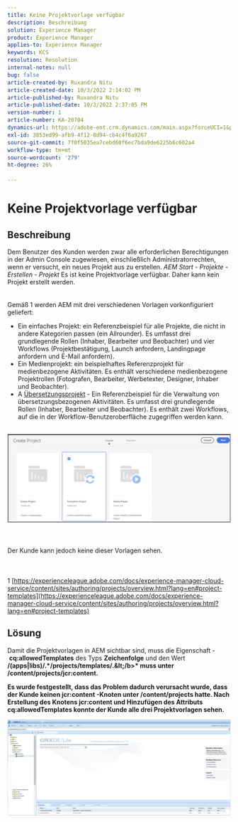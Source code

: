 ```yaml
---
title: Keine Projektvorlage verfügbar
description: Beschreibung
solution: Experience Manager
product: Experience Manager
applies-to: Experience Manager
keywords: KCS
resolution: Resolution
internal-notes: null
bug: false
article-created-by: Ruxandra Nitu
article-created-date: 10/3/2022 2:14:02 PM
article-published-by: Ruxandra Nitu
article-published-date: 10/3/2022 2:37:05 PM
version-number: 1
article-number: KA-20704
dynamics-url: https://adobe-ent.crm.dynamics.com/main.aspx?forceUCI=1&pagetype=entityrecord&etn=knowledgearticle&id=78f9169d-2543-ed11-bba2-0022480866ad
exl-id: 3853ed99-afb9-4f12-8d94-cb4c4f6a9267
source-git-commit: 7f0f5035ea7cebd60f6ec7bda9de6225b6c602a4
workflow-type: tm+mt
source-wordcount: '279'
ht-degree: 26%

---
```


# Keine Projektvorlage verfügbar

## Beschreibung

Dem Benutzer des Kunden werden zwar alle erforderlichen Berechtigungen in der Admin Console zugewiesen, einschließlich Administratorrechten, wenn er versucht, ein neues Projekt aus zu erstellen. *AEM Start - Projekte - Erstellen - Projekt* Es ist keine Projektvorlage verfügbar. Daher kann kein Projekt erstellt werden.<br><br><br>
Gemäß 1 werden AEM mit drei verschiedenen Vorlagen vorkonfiguriert geliefert:

- Ein einfaches Projekt: ein Referenzbeispiel für alle Projekte, die nicht in andere Kategorien passen (ein Allrounder). Es umfasst drei grundlegende Rollen (Inhaber, Bearbeiter und Beobachter) und vier Workflows (Projektbestätigung, Launch anfordern, Landingpage anfordern und E-Mail anfordern).
- Ein Medienprojekt: ein beispielhaftes Referenzprojekt für medienbezogene Aktivitäten. Es enthält verschiedene medienbezogene Projektrollen (Fotografen, Bearbeiter, Werbetexter, Designer, Inhaber und Beobachter).
- A [Übersetzungsprojekt](https://experienceleague.adobe.com/docs/experience-manager-cloud-service/content/sites/administering/reusing-content/translation/overview.html?lang=en) - Ein Referenzbeispiel für die Verwaltung von übersetzungsbezogenen Aktivitäten. Es umfasst drei grundlegende Rollen (Inhaber, Bearbeiter und Beobachter). Es enthält zwei Workflows, auf die in der Workflow-Benutzeroberfläche zugegriffen werden kann.


<br>![](assets/___8267027f-2843-ed11-bba2-0022480866ad___.png)<br><br> <br><br>Der Kunde kann jedoch keine dieser Vorlagen sehen.<br><br> <br><br>1 [https://experienceleague.adobe.com/docs/experience-manager-cloud-service/content/sites/authoring/projects/overview.html?lang=en#project-templates](https://experienceleague.adobe.com/docs/experience-manager-cloud-service/content/sites/authoring/projects/overview.html?lang=en#project-templates)

## Lösung


Damit die Projektvorlagen in AEM sichtbar sind, muss die Eigenschaft - <b>cq:allowedTemplates</b> des Typs <b>Zeichenfolge</b> und den Wert <b>/(apps|libs)/.\*/projects/templates/.\&lt;/b>* muss unter <b>/content/projects/jcr:content</b>.

Es wurde festgestellt, dass das Problem dadurch verursacht wurde, dass der Kunde keinen jcr:content -Knoten unter /content/projects hatte. Nach Erstellung des Knotens jcr:content und Hinzufügen des Attributs cq:allowedTemplates konnte der Kunde alle drei Projektvorlagen sehen.



![](assets/ef0af61b-2843-ed11-bba2-0022480866ad.png)
